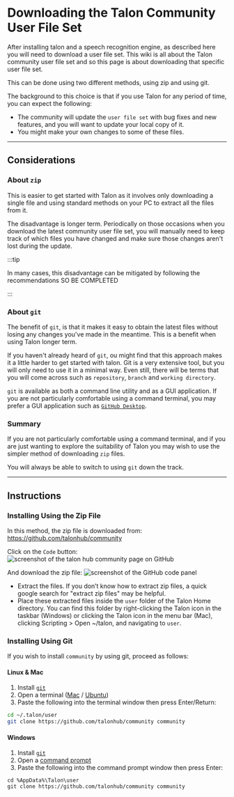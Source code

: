 # Downloading the Talon Community User File Set

After installing talon and a speech recognition engine, as described here
you will need to download a user file set. This wiki is all about the Talon community user file set
and so this page is about downloading that specific user file set.

This can be done using two different methods, using zip and using git.

The background to this choice is that if you use Talon for any period of time,
you can expect the following:

- The community will update the `user file set` with bug fixes and new features, and you will want
  to update your local copy of it.
- You might make your own changes to some of these files.

---

## Considerations

### About `zip`

This is easier to get started with Talon as it involves only downloading a single file and using standard
methods on your PC to extract all the files from it.

The disadvantage is longer term. Periodically on those occasions when you download the latest community user file set, you will manually need to keep track of which files you have changed
and make sure those changes aren't lost during the update.

:::tip

In many cases, this disadvantage can be mitigated by following the recommendations SO BE COMPLETED

:::

### About `git`

The benefit of `git`, is that it makes it easy to obtain the latest files without losing any changes you've made in the meantime.
This is a benefit when using Talon longer term.

If you haven't already heard of `git`, ou might find that this approach makes it a little harder to get started with talon.
Git is a very extensive tool, but you will only need to use it in a minimal way. Even still, there will be terms that you will come across such as `repository`, `branch` and `working directory`. 

`git` is available as both a command line utility and as a GUI application.
If you are not particularly comfortable using a command terminal, you may prefer a GUI application such as [`GitHub Desktop`](https://docs.github.com/en/desktop/overview/about-github-desktop).

### Summary

If you are not particularly comfortable using a command terminal, and if you are just wanting to explore the suitability of Talon
you may wish to use the simpler method of downloading `zip` files.

You will always be able to switch to using `git` down the track.

---

## Instructions

### Installing Using the Zip File

In this method, the zip file is downloaded from:
https://github.com/talonhub/community

Click on the `Code` button:
<img src="/img/resource_hub/talonhub_community_github.png/"
     alt="screenshot of the talon hub community page on GitHub"
/>

And download the zip file:
<img src="/img/resource_hub/talonhub_community_download.png/"
     alt="screenshot of the GitHub code panel"
/>

- Extract the files. If you don’t know how to extract zip files, a quick google search for "extract zip files" may be helpful.
- Place these extracted files inside the `user` folder of the Talon Home directory. You can find this folder by right-clicking the Talon icon in the taskbar (Windows) or clicking the Talon icon in the menu bar (Mac), clicking Scripting > Open ~/talon, and navigating to `user`.

### Installing Using Git

If you wish to install `community` by using git, proceed as follows:

#### Linux & Mac

1. Install [`git`](https://git-scm.com/)
1. Open a terminal ([Mac](https://support.apple.com/en-gb/guide/terminal/apd5265185d-f365-44cb-8b09-71a064a42125/mac) / [Ubuntu](https://ubuntu.com/tutorials/command-line-for-beginners#3-opening-a-terminal))
1. Paste the following into the terminal window then press Enter/Return:

```bash
cd ~/.talon/user
git clone https://github.com/talonhub/community community
```

#### Windows

1. Install [`git`](https://git-scm.com/)
2. Open a [command prompt](https://www.wikihow.com/Open-the-Command-Prompt-in-Windows)
3. Paste the following into the command prompt window then press Enter:

```
cd %AppData%\Talon\user
git clone https://github.com/talonhub/community community
```
